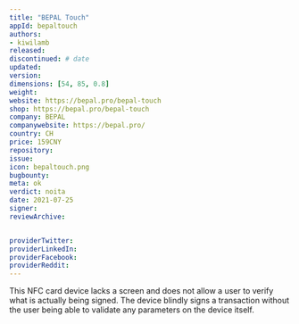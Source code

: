 ```yaml
---
title: "BEPAL Touch"
appId: bepaltouch
authors:
- kiwilamb
released: 
discontinued: # date
updated:
version:
dimensions: [54, 85, 0.8]
weight: 
website: https://bepal.pro/bepal-touch
shop: https://bepal.pro/bepal-touch
company: BEPAL
companywebsite: https://bepal.pro/
country: CH
price: 159CNY
repository: 
issue:
icon: bepaltouch.png
bugbounty:
meta: ok
verdict: noita 
date: 2021-07-25
signer:
reviewArchive:


providerTwitter: 
providerLinkedIn: 
providerFacebook: 
providerReddit: 
---
```


This NFC card device lacks a screen and does not allow a user to verify what is actually being signed. The device blindly signs a transaction without the user being able to validate any parameters on the device itself.